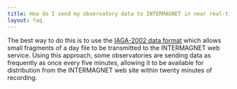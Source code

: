 ```yaml
---
title: How do I send my observatory data to INTERMAGNET in near real-time?
layout: faq
---
```


The best way to do this is to use the [IAGA-2002 data format](https://www.ngdc.noaa.gov/IAGA/vdat/IAGA2002/iaga2002format.html) which allows small fragments of a day file to be transmitted to the INTERMAGNET web service. Using this approach, some observatories are sending data as frequently as once every five minutes, allowing it to be available for distribution from the INTERMAGNET web site within twenty minutes of recording.